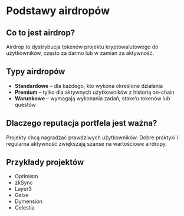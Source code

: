 # Podstawy airdropów

## Co to jest airdrop?
Airdrop to dystrybucja tokenów projektu kryptowalutowego do użytkowników, często za darmo lub w zamian za aktywność.

## Typy airdropów
- **Standardowe** – dla każdego, kto wykona określone działania  
- **Premium** – tylko dla aktywnych użytkowników z historią on-chain  
- **Warunkowe** – wymagają wykonania zadań, stake’u tokenów lub questów

## Dlaczego reputacja portfela jest ważna?
Projekty chcą nagradzać prawdziwych użytkowników. Dobre praktyki i regularna aktywność zwiększają szanse na wartościowe airdropy.

## Przykłady projektów
- Optimism  
- zkSync  
- Layer3  
- Galxe  
- Dymension  
- Celestia
